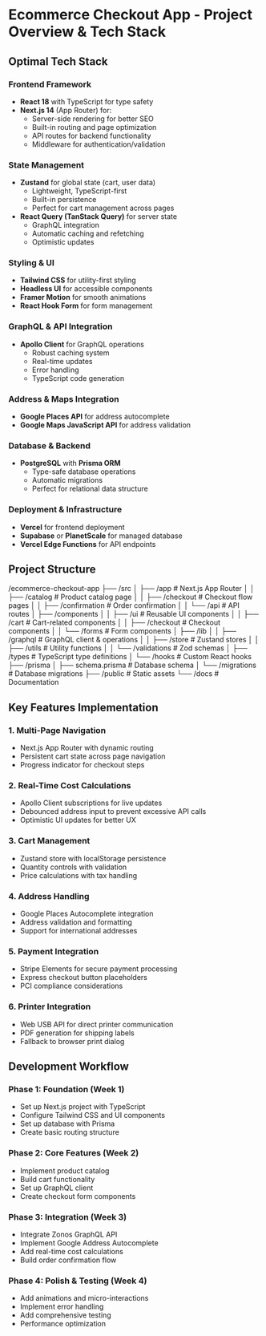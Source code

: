 # Ecommerce Checkout App - Project Overview & Tech Stack

## Optimal Tech Stack

### Frontend Framework
- **React 18** with TypeScript for type safety
- **Next.js 14** (App Router) for:
  - Server-side rendering for better SEO
  - Built-in routing and page optimization
  - API routes for backend functionality
  - Middleware for authentication/validation

### State Management
- **Zustand** for global state (cart, user data)
  - Lightweight, TypeScript-first
  - Built-in persistence
  - Perfect for cart management across pages
- **React Query (TanStack Query)** for server state
  - GraphQL integration
  - Automatic caching and refetching
  - Optimistic updates

### Styling & UI
- **Tailwind CSS** for utility-first styling
- **Headless UI** for accessible components
- **Framer Motion** for smooth animations
- **React Hook Form** for form management

### GraphQL & API Integration
- **Apollo Client** for GraphQL operations
  - Robust caching system
  - Real-time updates
  - Error handling
  - TypeScript code generation

### Address & Maps Integration
- **Google Places API** for address autocomplete
- **Google Maps JavaScript API** for address validation

### Database & Backend
- **PostgreSQL** with **Prisma ORM**
  - Type-safe database operations
  - Automatic migrations
  - Perfect for relational data structure

### Deployment & Infrastructure
- **Vercel** for frontend deployment
- **Supabase** or **PlanetScale** for managed database
- **Vercel Edge Functions** for API endpoints

## Project Structure

/ecommerce-checkout-app
├── /src
│   ├── /app                    # Next.js App Router
│   │   ├── /catalog           # Product catalog page
│   │   ├── /checkout          # Checkout flow pages
│   │   ├── /confirmation      # Order confirmation
│   │   └── /api               # API routes
│   ├── /components
│   │   ├── /ui                # Reusable UI components
│   │   ├── /cart              # Cart-related components
│   │   ├── /checkout          # Checkout components
│   │   └── /forms             # Form components
│   ├── /lib
│   │   ├── /graphql           # GraphQL client & operations
│   │   ├── /store             # Zustand stores
│   │   ├── /utils             # Utility functions
│   │   └── /validations       # Zod schemas
│   ├── /types                 # TypeScript type definitions
│   └── /hooks                 # Custom React hooks
├── /prisma
│   ├── schema.prisma          # Database schema
│   └── /migrations            # Database migrations
├── /public                    # Static assets
└── /docs                      # Documentation

## Key Features Implementation

### 1. Multi-Page Navigation
- Next.js App Router with dynamic routing
- Persistent cart state across page navigation
- Progress indicator for checkout steps

### 2. Real-Time Cost Calculations
- Apollo Client subscriptions for live updates
- Debounced address input to prevent excessive API calls
- Optimistic UI updates for better UX

### 3. Cart Management
- Zustand store with localStorage persistence
- Quantity controls with validation
- Price calculations with tax handling

### 4. Address Handling
- Google Places Autocomplete integration
- Address validation and formatting
- Support for international addresses

### 5. Payment Integration
- Stripe Elements for secure payment processing
- Express checkout button placeholders
- PCI compliance considerations

### 6. Printer Integration
- Web USB API for direct printer communication
- PDF generation for shipping labels
- Fallback to browser print dialog

## Development Workflow

### Phase 1: Foundation (Week 1)
- Set up Next.js project with TypeScript
- Configure Tailwind CSS and UI components
- Set up database with Prisma
- Create basic routing structure

### Phase 2: Core Features (Week 2)
- Implement product catalog
- Build cart functionality
- Set up GraphQL client
- Create checkout form components

### Phase 3: Integration (Week 3)
- Integrate Zonos GraphQL API
- Implement Google Address Autocomplete
- Add real-time cost calculations
- Build order confirmation flow

### Phase 4: Polish & Testing (Week 4)
- Add animations and micro-interactions
- Implement error handling
- Add comprehensive testing
- Performance optimization
